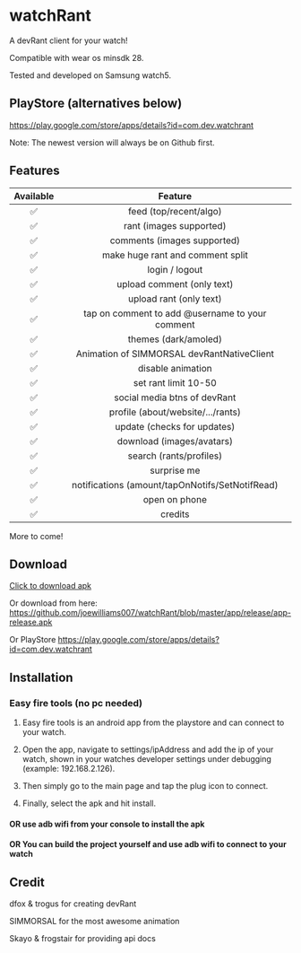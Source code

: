 # watchRant
A devRant client for your watch!

Compatible with wear os minsdk 28.

Tested and developed on Samsung watch5.

## PlayStore (alternatives below)
https://play.google.com/store/apps/details?id=com.dev.watchrant

Note: The newest version will always be on Github first.

## Features

| Available |                Feature           |
| :-----------: | :--------------------------------: |
|       ✅       | feed (top/recent/algo) |
|       ✅       | rant (images supported) |
|       ✅       | comments (images supported)|
|       ✅       | make huge rant and comment split|
|       ✅       | login / logout   |
|       ✅       | upload comment (only text)   |
|       ✅       | upload rant (only text)   |
|       ✅       | tap on comment to add @username to your comment    |
|       ✅       | themes (dark/amoled) |
|       ✅       | Animation of SIMMORSAL devRantNativeClient   |
|       ✅       | disable animation   |
|       ✅       | set rant limit 10-50  |
|       ✅       | social media btns of devRant    |
|       ✅       | profile (about/website/.../rants)   |
|       ✅       | update (checks for updates)   |
|       ✅       | download (images/avatars)   |
|       ✅       | search (rants/profiles)   |
|       ✅       | surprise me   |
|       ✅       | notifications (amount/tapOnNotifs/SetNotifRead)   |
|       ✅       | open on phone   |
|       ✅       | credits   |

More to come!

## Download

[Click to download apk](https://github.com/joewilliams007/watchRant/blob/master/app/release/app-release.apk?raw=true)

Or download from here: https://github.com/joewilliams007/watchRant/blob/master/app/release/app-release.apk

Or PlayStore https://play.google.com/store/apps/details?id=com.dev.watchrant

## Installation

### Easy fire tools (no pc needed)

1. Easy fire tools is an android app from the playstore and can connect to your watch.

2. Open the app, navigate to settings/ipAddress and add the ip of your watch, shown in your watches developer settings under debugging (example: 192.168.2.126).

3. Then simply go to the main page and tap the plug icon to connect.

4. Finally, select the apk and hit install.

#### OR use adb wifi from your console to install the apk

#### OR You can build the project yourself and use adb wifi to connect to your watch


## Credit

dfox & trogus for creating devRant

SIMMORSAL for the most awesome animation

Skayo & frogstair for providing api docs
